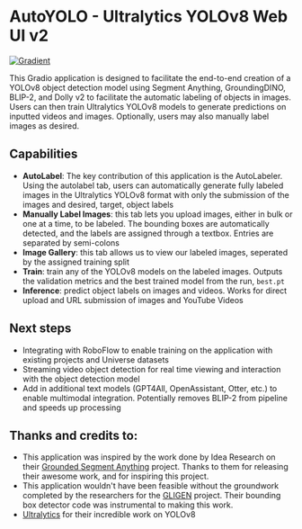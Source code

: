 # AutoYOLO - Ultralytics YOLOv8 Web UI v2

[![Gradient](https://assets.paperspace.io/img/gradient-badge.svg)](https://console.paperspace.com/github/gradient-ai/autoyolo?machine=Free-GPU)

This Gradio application is designed to facilitate the end-to-end creation of a YOLOv8 object detection model using Segment Anything, GroundingDINO, BLIP-2, and Dolly v2 to facilitate the automatic labeling of objects in images. Users can then train Ultralytics YOLOv8 models to generate predictions on inputted videos and images. Optionally, users may also manually label images as desired.

## Capabilities

- **AutoLabel**: The key contribution of this application is the AutoLabeler. Using the autolabel tab, users can automatically generate fully labeled images in the Ultralytics YOLOv8 format with only the submission of the images and desired, target, object labels
- **Manually Label Images**: this tab lets you upload images, either in bulk or one at a time, to be labeled. The bounding boxes are automatically detected, and the labels are assigned through a textbox. Entries are separated by semi-colons
- **Image Gallery**: this tab allows us to view our labeled images, seperated by the assigned training split
- **Train**: train any of the YOLOv8 models on the labeled images. Outputs the validation metrics and the best trained model from the run, `best.pt`
- **Inference**: predict object labels on images and videos. Works for direct upload and URL submission of images and YouTube Videos

## Next steps

- Integrating with RoboFlow to enable training on the application with existing projects and Universe datasets
- Streaming video object detection for real time viewing and interaction with the object detection model
- Add in additional text models (GPT4All, OpenAssistant, Otter, etc.) to enable multimodal integration. Potentially removes BLIP-2 from pipeline and speeds up processing

## Thanks and credits to:

- This application was inspired by the work done by Idea Research on their [Grounded Segment Anything](https://github.com/IDEA-Research/Grounded-Segment-Anything) project. Thanks to them for releasing their awesome work, and for inspiring this project.
- This application wouldn't have been feasible without the groundwork completed by the researchers for the [GLIGEN](https://github.com/gligen/GLIGEN) project. Their bounding box detector code was instrumental to making this work.
- [Ultralytics](https://github.com/ultralytics/ultralytics) for their incredible work on YOLOv8
